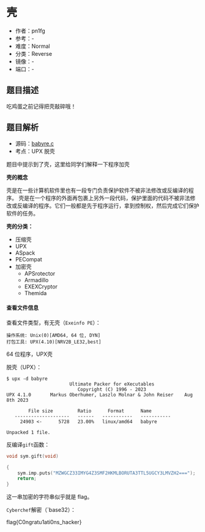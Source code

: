 # 壳

- 作者：pn1fg
- 参考：-
- 难度：Normal
- 分类：Reverse
- 镜像：-
- 端口：-

## 题目描述

吃鸡蛋之前记得把壳敲碎哦！

## 题目解析

- 源码：[babyre.c](build/babyre.c)
- 考点：UPX 脱壳

题目中提示到了壳，这里给同学们解释一下程序加壳

**壳的概念**

壳是在一些计算机软件里也有一段专门负责保护软件不被非法修改或反编译的程序。 壳是在一个程序的外面再包裹上另外一段代码，保护里面的代码不被非法修改或反编译的程序。它们一般都是先于程序运行，拿到控制权，然后完成它们保护软件的任务。

**壳的分类：**

-  压缩壳
  - UPX
  - ASpack
  - PECompat
- 加密壳
  - APSrotector
  - Armadillo
  - EXEXCryptor
  - Themida

#### 查看文件信息

查看文件类型，有无壳（`Exeinfo PE`）：

```
操作系统: Unix(0)[AMD64, 64 位, DYN]
打包工具: UPX(4.10)[NRV2B_LE32,best]
```

64 位程序，UPX壳

脱壳（UPX）：

```shell
$ upx -d babyre
                       Ultimate Packer for eXecutables
                          Copyright (C) 1996 - 2023
UPX 4.1.0       Markus Oberhumer, Laszlo Molnar & John Reiser    Aug 8th 2023

        File size         Ratio      Format      Name
   --------------------   ------   -----------   -----------
     24903 <-      5728   23.00%   linux/amd64   babyre

Unpacked 1 file.
```

反编译`gift`函数：

```c
void sym.gift(void)

{
    sym.imp.puts("MZWGCZ33IMYG4Z3SMF2HKMLBORUTA3TTL5UGCY3LMVZH2===");
    return;
}
```

这一串加密的字符串似乎就是 flag。

`Cyberchef`解密（`base32）：

flag{C0ngratu1ati0ns_hacker}
